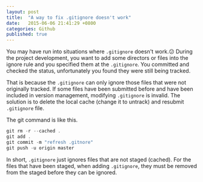 ```yaml
---
layout: post
title:  "A way to fix .gitignore doesn't work"
date:   2015-06-06 21:41:29 +0800
categories: Github  
published: true
---
```

You may have run into situations where `.gitignore` doesn't work.:confused:  During the project development, you want to add some directors or files into the ignore rule and you specified them at the `.gitignore`. You committed and checked the status, unfortunately you found they were still being tracked. 

That is because the `.gitignore` can only ignore those files that were not originally tracked. If some files have been submitted before and have been included in version management, modifying `.gitignore` is invalid. The solution is to delete the local cache (change it to untrack) and resubmit `.gitignore` file.

The git command is like this.
```c
git rm -r --cached .
git add .
git commit -m "refresh .gitnore"
git push -u origin master
```
In short, `.gitignore` just ignores files that are not staged (cached).
For the files that have been staged, when adding `.gitignore`, they must be removed from the staged before they can be ignored.
